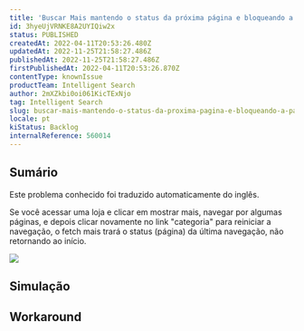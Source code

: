 ```yaml
---
title: 'Buscar Mais mantendo o status da próxima página e bloqueando a paginação'
id: 3hyeUjVRNKE8A2UYIQiw2x
status: PUBLISHED
createdAt: 2022-04-11T20:53:26.480Z
updatedAt: 2022-11-25T21:58:27.486Z
publishedAt: 2022-11-25T21:58:27.486Z
firstPublishedAt: 2022-04-11T20:53:26.870Z
contentType: knownIssue
productTeam: Intelligent Search
author: 2mXZkbi0oi061KicTExNjo
tag: Intelligent Search
slug: buscar-mais-mantendo-o-status-da-proxima-pagina-e-bloqueando-a-paginacao
locale: pt
kiStatus: Backlog
internalReference: 560014
---
```


## Sumário

<div class="alert alert-info">
  <p>Este problema conhecido foi traduzido automaticamente do inglês.</p>
</div>


Se você acessar uma loja e clicar em mostrar mais, navegar por algumas páginas, e depois clicar novamente no link "categoria" para reiniciar a navegação, o fetch mais trará o status (página) da última navegação, não retornando ao início.

 ![](https://vtexhelp.zendesk.com/attachments/token/h61bZkQCRjKATjmc4d1VyUQ4V/?name=image+%283%29.png)


## Simulação



## Workaround



